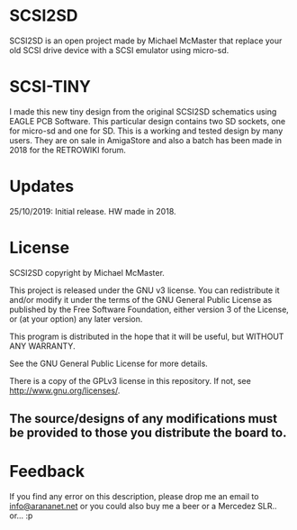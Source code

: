 # SCSI2SD

SCSI2SD is an open project made by Michael McMaster that replace your old SCSI drive device with a SCSI emulator using micro-sd.

# SCSI-TINY

I made this new tiny design from the original SCSI2SD schematics using EAGLE PCB Software. This particular design contains two SD sockets, one for micro-sd and one for SD. This is a working and tested design by many users. They are on sale in AmigaStore and also a batch has been made in 2018 for the RETROWIKI forum.

# Updates

25/10/2019: Initial release. HW made in 2018.

# License

SCSI2SD copyright by Michael McMaster.

This project is released under the GNU v3 license. You can redistribute it and/or modify it under the terms of the GNU General Public License as published by the Free Software Foundation, either version 3 of the License, or (at your option) any later version.

This program is distributed in the hope that it will be useful, but WITHOUT ANY WARRANTY.

See the GNU General Public License for more details.

There is a copy of the GPLv3 license in this repository. If not, see http://www.gnu.org/licenses/.

## The source/designs of any modifications must be provided to those you distribute the board to.

# Feedback

If you find any error on this description, please drop me an email to info@arananet.net or you could also buy me a beer or a Mercedez SLR.. or... :p

